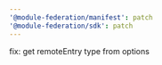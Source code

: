 ```yaml
---
'@module-federation/manifest': patch
'@module-federation/sdk': patch
---
```


fix: get remoteEntry type from options
